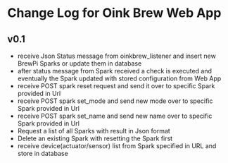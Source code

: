 # Change Log for Oink Brew Web App 


v0.1
----
- receive Json Status message from oinkbrew_listener and insert new BrewPi Sparks or update them in database
- after status message from Spark received a check is executed and eventually the Spark updated with stored configuration from Web App
- receive POST spark reset request and send it over to specific Spark provided in Url
- receive POST spark set_mode and send new mode over to specific Spark provided in Url
- receive POST spark set_name and send new name over to specific Spark provided in Url
- Request a list of all Sparks with result in Json format
- Delete an existing Spark with resetting the Spark first
- receive device(actuator/sensor) list from Spark specified in URL and store in database
